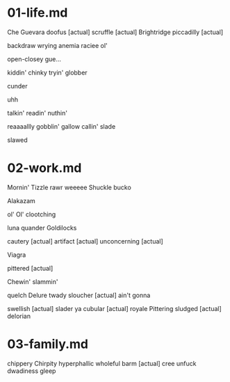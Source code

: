 <!-- This is written in British English/Australian -->

# 01-life.md

Che Guevara
doofus [actual]
scruffle [actual]
Brightridge
piccadilly [actual]

backdraw
wrying
anemia
raciee
ol'

open-closey
gue...

kiddin'
chinky
tryin'
globber

cunder

uhh

talkin'
readin'
nuthin'

reaaaallly
gobblin'
gallow
callin'
slade

slawed


# 02-work.md

Mornin'
Tizzle
rawr
weeeee
Shuckle
bucko

Alakazam

ol'
Ol'
clootching

luna
quander
Goldilocks

cautery [actual]
artifact [actual]
unconcerning [actual]

Viagra

pittered [actual]

Chewin'
slammin'

quelch
Delure
twady
sloucher [actual]
ain't
gonna

swellish [actual]
slader
ya
cubular [actual]
royale
Pittering
sludged [actual]
delorian

# 03-family.md

chippery
Chirpity
hyperphallic
wholeful
barm [actual]
cree
unfuck
dwadiness
gleep
